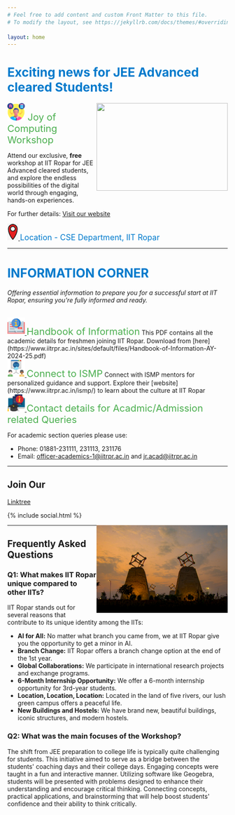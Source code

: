 ```yaml
---
# Feel free to add content and custom Front Matter to this file.
# To modify the layout, see https://jekyllrb.com/docs/themes/#overriding-theme-defaults

layout: home
---  
```

  
# <span style="color: #007acc;">Exciting news for JEE Advanced cleared Students! </span>

<!--![Image](images/s2.png)-->
<!--[![Image](images/s2.png)](https://www.iitrpr.ac.in/sites/default/files/Handbook-of-Information-AY-2024-25.pdf)-->  
<img style="float: right;" src="images/imgg.png" width="300" height="200">

<img  src="images/s2.png" width="40" height="40"><span style="color: #4caf50; font-size: 22px;"> Joy of Computing Workshop</span>
<!--# Joy of Computing Workshop (Completed)-->

Attend our exclusive, **free** workshop at IIT Ropar for JEE Advanced cleared students, and explore the endless possibilities of the digital world through engaging, hands-on experiences.

For further details: [Visit our website](https://www.iitrpr.ac.in/swagatam/)

<a href="https://www.google.com/maps/place/S.+Ramanujan+Block+-+IIT+Ropar/@30.9688583,76.4750874,18.28z/data=!4m6!3m5!1s0x39055541f9d03931:0xd82463b14ef85ff0!8m2!3d30.9689972!4d76.4756899!16s%2Fg%2F11g22z9t9g?entry=ttu">
  <img src="images/point.jpg" alt="Location" width="25">
</a><span style="color: #007acc; font-size: 18px;"> Location - CSE Department, IIT Ropar</span>


---  

# <span style="color: #007acc;">INFORMATION CORNER</span>
*Offering essential information to prepare you for a successful start at IIT Ropar, ensuring you're fully informed and ready.*

<br>
<a href="https://www.iitrpr.ac.in/sites/default/files/Handbook-of-Information-AY-2024-25.pdf">
  <img src="images/s5.png" alt="Handbook Icon" width="40">
</a><span style="color: #4caf50; font-size: 22px;">Handbook of Information</span>  
This PDF contains all the academic details for freshmen joining IIT Ropar. Download from [here](https://www.iitrpr.ac.in/sites/default/files/Handbook-of-Information-AY-2024-25.pdf)

   
<br>
<a href="https://www.iitrpr.ac.in/ismp/">
  <img src="images/s6.png" alt="Handbook Icon" width="40">
</a><span style="color: #4caf50; font-size: 22px;">Connect to ISMP</span>  
Connect with ISMP mentors for personalized guidance and support. Explore their [website](https://www.iitrpr.ac.in/ismp/) to learn about the culture at IIT Ropar

<br>
<a href="https://www.iitrpr.ac.in/academic-people">
  <img src="images/s7.png" alt="Handbook Icon" width="40">
</a><span style="color: #4caf50; font-size: 22px;"> Contact details for Acadmic/Admission related Queries</span>  

   For academic section queries please use: 
   - Phone: 01881-231111, 231113, 231176 
   - Email: officer-academics-1@iitrpr.ac.in and jr.acad@iitrpr.ac.in

---

## Join Our

[Linktree](https://linktr.ee/iitropar)

{% include social.html %}

<img style="float: right;" src="images/about-img.jpg" width="300" height="200">
<!--[About Image](images/about-img.jpg)-->

---

## Frequently Asked Questions

### Q1: What makes IIT Ropar unique compared to other IITs?

IIT Ropar stands out for several reasons that contribute to its unique identity among the IITs:

- **AI for All:** No matter what branch you came from, we at IIT Ropar give you the opportunity to get a minor in AI.
- **Branch Change:** IIT Ropar offers a branch change option at the end of the 1st year.
- **Global Collaborations:** We participate in international research projects and exchange programs.
- **6-Month Internship Opportunity:** We offer a 6-month internship opportunity for 3rd-year students.
- **Location, Location, Location:** Located in the land of five rivers, our lush green campus offers a peaceful life.
- **New Buildings and Hostels:** We have brand new, beautiful buildings, iconic structures, and modern hostels.

### Q2: What was the main focuses of the Workshop?

The shift from JEE preparation to college life is typically quite challenging for students. This initiative aimed to serve as a bridge between the students' coaching days and their college days. Engaging concepts were taught in a fun and interactive manner. Utilizing software like Geogebra, students will be presented with problems designed to enhance their understanding and encourage critical thinking. Connecting concepts, practical applications, and brainstorming that will help boost students' confidence and their ability to think critically.
